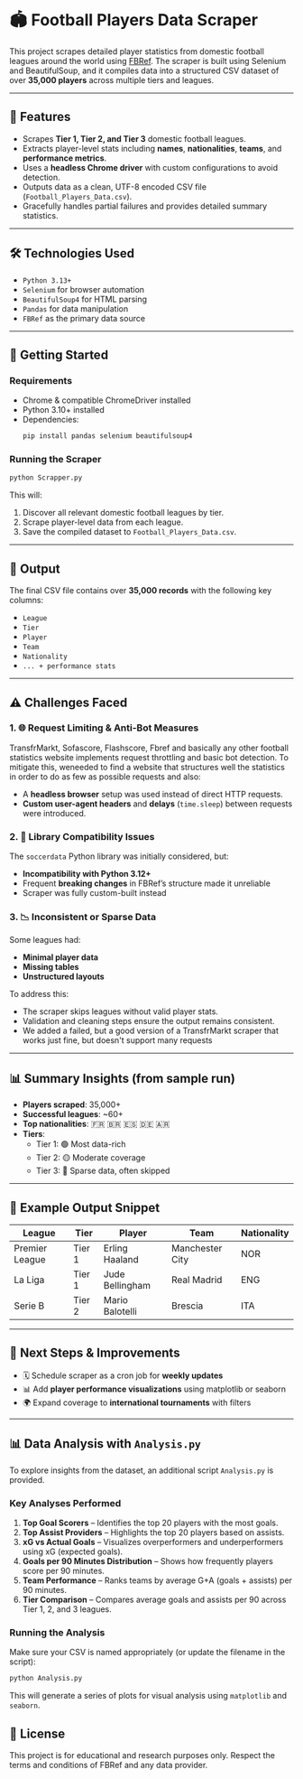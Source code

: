 # 🏟️ Football Players Data Scraper

This project scrapes detailed player statistics from domestic football leagues around the world using [FBRef](https://fbref.com). The scraper is built using Selenium and BeautifulSoup, and it compiles data into a structured CSV dataset of over **35,000 players** across multiple tiers and leagues.

---

## 📌 Features

- Scrapes **Tier 1, Tier 2, and Tier 3** domestic football leagues.
- Extracts player-level stats including **names**, **nationalities**, **teams**, and **performance metrics**.
- Uses a **headless Chrome driver** with custom configurations to avoid detection.
- Outputs data as a clean, UTF-8 encoded CSV file (`Football_Players_Data.csv`).
- Gracefully handles partial failures and provides detailed summary statistics.

---

## 🛠️ Technologies Used

- `Python 3.13+`
- `Selenium` for browser automation
- `BeautifulSoup4` for HTML parsing
- `Pandas` for data manipulation
- `FBRef` as the primary data source

---

## 🚀 Getting Started

### Requirements

- Chrome & compatible ChromeDriver installed
- Python 3.10+ installed
- Dependencies:
  ```bash
  pip install pandas selenium beautifulsoup4
  ```

### Running the Scraper

```bash
python Scrapper.py
```

This will:

1. Discover all relevant domestic football leagues by tier.
2. Scrape player-level data from each league.
3. Save the compiled dataset to `Football_Players_Data.csv`.

---

## 📁 Output

The final CSV file contains over **35,000 records** with the following key columns:

- `League`
- `Tier`
- `Player`
- `Team`
- `Nationality`
- `... + performance stats`

---

## ⚠️ Challenges Faced

### 1. 🌐 Request Limiting & Anti-Bot Measures

TransfrMarkt, Sofascore, Flashscore, Fbref and basically any other football statistics website implements request throttling and basic bot detection. To mitigate this, weneeded to find a website that structures well the statistics in order to do as few as possible requests and also:

- A **headless browser** setup was used instead of direct HTTP requests.
- **Custom user-agent headers** and **delays** (`time.sleep`) between requests were introduced.

### 2. 🧱 Library Compatibility Issues

The `soccerdata` Python library was initially considered, but:

- **Incompatibility with Python 3.12+**
- Frequent **breaking changes** in FBRef’s structure made it unreliable
- Scraper was fully custom-built instead

### 3. 📉 Inconsistent or Sparse Data

Some leagues had:

- **Minimal player data**
- **Missing tables**
- **Unstructured layouts**

To address this:

- The scraper skips leagues without valid player stats.
- Validation and cleaning steps ensure the output remains consistent.
- We added a failed, but a good version of a TransfrMarkt scraper that works just fine, but doesn't support many requests

---

## 📊 Summary Insights (from sample run)

- **Players scraped**: 35,000+
- **Successful leagues**: ~60+
- **Top nationalities**: 🇫🇷 🇧🇷 🇪🇸 🇩🇪 🇦🇷
- **Tiers**:
  - Tier 1: 🟢 Most data-rich
  - Tier 2: 🟡 Moderate coverage
  - Tier 3: 🔴 Sparse data, often skipped

---

## 📎 Example Output Snippet

| League         | Tier   | Player          | Team            | Nationality |
| -------------- | ------ | --------------- | --------------- | ----------- |
| Premier League | Tier 1 | Erling Haaland  | Manchester City | NOR         |
| La Liga        | Tier 1 | Jude Bellingham | Real Madrid     | ENG         |
| Serie B        | Tier 2 | Mario Balotelli | Brescia         | ITA         |

---

## 📌 Next Steps & Improvements

- 🗓️ Schedule scraper as a cron job for **weekly updates**
- 📊 Add **player performance visualizations** using matplotlib or seaborn
- 🌍 Expand coverage to **international tournaments** with filters

---

## 📊 Data Analysis with `Analysis.py`

To explore insights from the dataset, an additional script `Analysis.py` is provided.

### Key Analyses Performed

1. **Top Goal Scorers** – Identifies the top 20 players with the most goals.
2. **Top Assist Providers** – Highlights the top 20 players based on assists.
3. **xG vs Actual Goals** – Visualizes overperformers and underperformers using xG (expected goals).
4. **Goals per 90 Minutes Distribution** – Shows how frequently players score per 90 minutes.
5. **Team Performance** – Ranks teams by average G+A (goals + assists) per 90 minutes.
6. **Tier Comparison** – Compares average goals and assists per 90 across Tier 1, 2, and 3 leagues.

### Running the Analysis

Make sure your CSV is named appropriately (or update the filename in the script):

```bash
python Analysis.py
```

This will generate a series of plots for visual analysis using `matplotlib` and `seaborn`.

## 📄 License

This project is for educational and research purposes only. Respect the terms and conditions of FBRef and any data provider.
